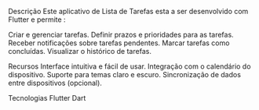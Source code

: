 Descrição
Este aplicativo de Lista de Tarefas esta a ser  desenvolvido com Flutter e permite :

Criar e gerenciar  tarefas.
Definir prazos e prioridades para as  tarefas.
Receber notificações sobre tarefas pendentes.
Marcar tarefas como concluídas.
Visualizar o histórico de  tarefas.

Recursos
Interface intuitiva e fácil de usar.
Integração com o calendário do dispositivo.
Suporte para temas claro e escuro.
Sincronização de dados entre dispositivos (opcional).


Tecnologias
Flutter
Dart
